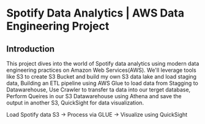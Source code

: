 # Spotify Data Analytics | AWS Data Engineering Project

## Introduction 
This project dives into the world of Spotify data analytics using modern data engineering practices on Amazon Web Services(AWS). We'll leverage tools like S3 to create S3 Bucket and build my own S3 data lake and load staging data, Building an ETL pipeline using AWS Glue to load data from Stagging to Datawarehouse, Use Crawler to transfer ta data into our terget database, Perform Queires in our S3 Datawarehouse using Athena and save the output in another S3, QuickSight for data visualization.

Load Spotify data S3 -> Process via GLUE -> Visualize using QuickSight
